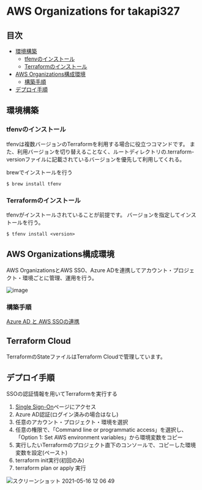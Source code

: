 # AWS Organizations for takapi327

## 目次

- [環境構築](https://github.com/takapi327/nextbeat_terrafrom/tree/feature/2021-05-Create-takapi327-account-in-terraform#%E7%92%B0%E5%A2%83%E6%A7%8B%E7%AF%89)
  - [tfenvのインストール](https://github.com/takapi327/nextbeat_terrafrom/tree/feature/2021-05-Create-takapi327-account-in-terraform#tfenv%E3%81%AE%E3%82%A4%E3%83%B3%E3%82%B9%E3%83%88%E3%83%BC%E3%83%AB)
  - [Terraformのインストール](https://github.com/takapi327/nextbeat_terrafrom/tree/feature/2021-05-Create-takapi327-account-in-terraform#terraform%E3%81%AE%E3%82%A4%E3%83%B3%E3%82%B9%E3%83%88%E3%83%BC%E3%83%AB)
- [AWS Organizations構成環境](https://github.com/takapi327/nextbeat_terrafrom/tree/feature/2021-05-Create-takapi327-account-in-terraform#aws-organizations%E6%A7%8B%E6%88%90%E7%92%B0%E5%A2%83)
  - [構築手順](https://github.com/takapi327/nextbeat_terrafrom/tree/feature/2021-05-Create-takapi327-account-in-terraform#%E6%A7%8B%E7%AF%89%E6%89%8B%E9%A0%86)
- [デプロイ手順](https://github.com/takapi327/nextbeat_terrafrom/tree/feature/2021-05-Create-takapi327-account-in-terraform#%E3%83%87%E3%83%97%E3%83%AD%E3%82%A4%E6%89%8B%E9%A0%86)

## 環境構築

### tfenvのインストール

tfenvは複数バージョンのTerraformを利用する場合に役立つコマンドです。
また、利用バージョンを切り替えることなく、ルートディレクトリの.terraform-versionファイルに記載されているバージョンを優先して利用してくれる。

brewでインストールを行う
```
$ brew install tfenv
```

### Terraformのインストール

tfenvがインストールされていることが前提です。
バージョンを指定してインストールを行う。

```
$ tfenv install <version>
```

## AWS Organizations構成環境

AWS OrganizationsとAWS SSO、Azure ADを連携してアカウント・プロジェクト・環境ごとに管理、運用を行う。

![image](https://user-images.githubusercontent.com/57429437/118384012-ec616c00-b63d-11eb-9691-39248b84eba2.png)

### 構築手順

[Azure AD と AWS SSOの連携](https://fu3ak1.hatenablog.com/entry/2020/12/20/000622)

## Terraform Cloud

TerraformのStateファイルはTerraform Cloudで管理しています。

## デプロイ手順

SSOの認証情報を用いてTerraformを実行する

1. [Single Sign-On](https://d-95671f160a.awsapps.com/start#/)ページにアクセス
2. Azure AD認証(ログイン済みの場合はなし)
3. 任意のアカウント・プロジェクト・環境を選択
4. 任意の権限で、「Command line or programmatic access」を選択し、「Option 1: Set AWS environment variables」から環境変数をコピー
5. 実行したいTerraformのプロジェクト直下のコンソールで、コピーした環境変数を設定(ペースト)
6. terraform init実行(初回のみ)
7. terraform plan or apply 実行

![スクリーンショット 2021-05-16 12 06 49](https://user-images.githubusercontent.com/57429437/118384205-339c2c80-b63f-11eb-9601-7ec5492382e7.png)
